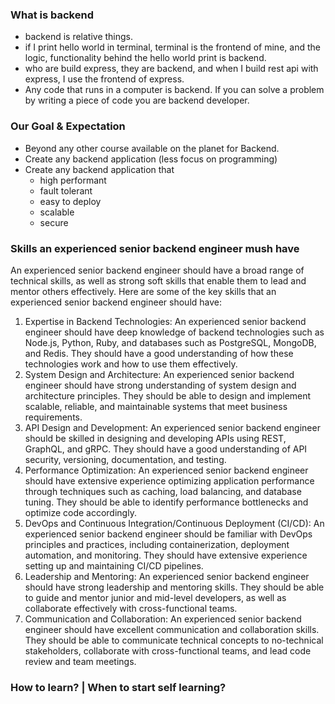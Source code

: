 ### What is backend

- backend is relative things.
- if I print hello world in terminal, terminal is the frontend of mine, and the logic, functionality behind the hello world print is backend.
- who are build express, they are backend, and when I build rest api with express, I use the frontend of express.
- Any code that runs in a computer is backend. If you can solve a problem by writing a piece of code you are backend developer.

### Our Goal & Expectation

- Beyond any other course available on the planet for Backend.
- Create any backend application (less focus on programming)
- Create any backend application that
  - high performant
  - fault tolerant
  - easy to deploy
  - scalable
  - secure

### Skills an experienced senior backend engineer mush have

An experienced senior backend engineer should have a broad range of technical skills, as well as strong soft skills that enable them to lead and mentor others effectively. Here are some of the key skills that an experienced senior backend engineer should have:

1. Expertise in Backend Technologies: An experienced senior backend engineer should have deep knowledge of backend technologies such as Node.js, Python, Ruby, and databases such as PostgreSQL, MongoDB, and Redis. They should have a good understanding of how these technologies work and how to use them effectively.
2. System Design and Architecture: An experienced senior backend engineer should have strong understanding of system design and architecture principles. They should be able to design and implement scalable, reliable, and maintainable systems that meet business requirements.
3. API Design and Development: An experienced senior backend engineer should be skilled in designing and developing APIs using REST, GraphQL, and gRPC. They should have a good understanding of API security, versioning, documentation, and testing.
4. Performance Optimization: An experienced senior backend engineer should have extensive experience optimizing application performance through techniques such as caching, load balancing, and database tuning. They should be able to identify performance bottlenecks and optimize code accordingly.
5. DevOps and Continuous Integration/Continuous Deployment (CI/CD): An experienced senior backend engineer should be familiar with DevOps principles and practices, including containerization, deployment automation, and monitoring. They should have extensive experience setting up and maintaining CI/CD pipelines.
6. Leadership and Mentoring: An experienced senior backend engineer should have strong leadership and mentoring skills. They should be able to guide and mentor junior and mid-level developers, as well as collaborate effectively with cross-functional teams.
7. Communication and Collaboration: An experienced senior backend engineer should have excellent communication and collaboration skills. They should be able to communicate technical concepts to no-technical stakeholders, collaborate with cross-functional teams, and lead code review and team meetings.

### How to learn? | When to start self learning?
